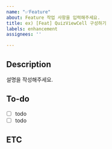 ```yaml
---
name: "✅Feature"
about: Feature 작업 사항을 입력해주세요.
title: ex) [Feat] QuizViewCell 구성하기
labels: enhancement
assignees: ''

---
```


## Description
설명을 작성해주세요.

## To-do
- [ ] todo
- [ ] todo

## ETC
